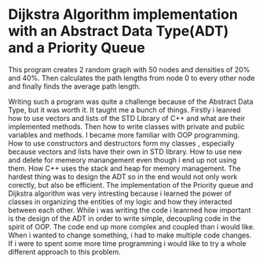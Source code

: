 # Dijkstra Algorithm implementation with an Abstract Data Type(ADT) and a Priority Queue

  This program creates 2 random graph with 50 nodes and densities of 20% and 40%. Then calculates the path lengths from node 0 to every other node and finally finds the average path length. 
  
  Writing such a program was quite a challenge because of the Abstract Data Type, but it was worth it. It taught me a bunch of things. Firstly i leanred how to use vectors and lists of the STD Library of C++ and what are their implemented methods. Then how to write classes with private and public variables and methods. I became more familiar with OOP programming. How to use constructors and destructors form my classes , especially because vectors and lists have their own in STD library. How to use new and delete for memeory manangement even though i end up not using them. How C++ uses the stack and heap for memory management. The hardest thing was to design the ADT so in the end would not only work corectly, but also be efficient. The implementation of the Priority queue and Dijkstra algorithm was very intresting because i learned the power of classes in organizing the entities of my logic and how they interacted between each other. While i was writing the code i leanrned how important is the design of the ADT in order to write simple, decoupling code in the spirit of OOP. The code end up more complex and coupled than i would like. When i wanted to change something, i had to make multiple code changes. If i were to spent some more time programming i would like to try a whole different approach to this problem.
